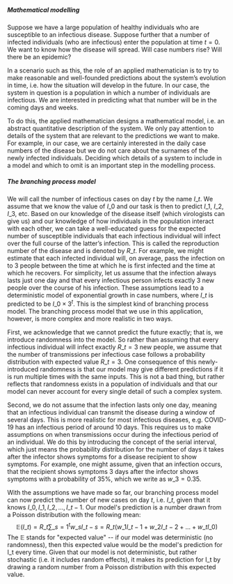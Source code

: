 ##### Mathematical modelling
Suppose we have a large population of healthy individuals who are susceptible to an infectious disease. Suppose further that a number of infected individuals (who are infectious) enter the population at time $t=0$. We want to know how the disease will spread. Will case numbers rise? Will there be an epidemic?

In a scenario such as this, the role of an applied mathematician is to try to make reasonable and well-founded predictions about the system’s evolution in time, i.e. how the situation will develop in the future. In our case, the system in question is a population in which a number of individuals are infectious. We are interested in predicting what that number will be in the coming days and weeks.

To do this, the applied mathematician designs a mathematical model, i.e. an abstract quantitative description of the system. We only pay attention to details of the system that are relevant to the predictions we want to make. For example, in our case, we are certainly interested in the daily case numbers of the disease but we do not care about the surnames of the newly infected individuals. Deciding which details of a system to include in a model and which to omit is an important step in the modelling process.

##### The branching process model
We will call the number of infectious cases on day $t$ by the name $I\_t$. We assume that we know the value of $I\_0$ and our task is then to predict $I\_1$, $I\_2$, $I\_3$, etc. Based on our knowledge of the disease itself (which virologists can give us) and our knowledge of how individuals in the population interact with each other, we can take a well-educated guess for the expected number of susceptible individuals that each infectious individual will infect over the full course of the latter’s infection. This is called the reproduction number of the disease and is denoted by $R\_t$. For example, we might estimate that each infected individual will, on average, pass the infection on to 3 people between the time at which he is first infected and the time at which he recovers. For simplicity, let us assume that the infection always lasts just one day and that every infectious person infects exactly 3 new people over the course of his infection. These assumptions lead to a deterministic model of exponential growth in case numbers, where $I\_t$ is predicted to be $I\_0 \times 3^t$. This is the simplest kind of branching process model. The branching process model that we use in this application, however, is more complex and more realistic in two ways.

First, we acknowledge that we cannot predict the future exactly; that is, we introduce randomness into the model. So rather than assuming that every infectious individual will infect exactly $R\_t = 3$ new people, we assume that the number of transmissions per infectious case follows a probability distribution with expected value $R\_t = 3$. One consequence of this newly-introduced randomness is that our model may give different predictions if it is run multiple times with the same inputs. This is not a bad thing, but rather reflects that randomness exists in a population of individuals and that our model can never account for every single detail of such a complex system.

Second, we do not assume that the infection lasts only one day, meaning that an infectious individual can transmit the disease during a window of several days. This is more realistic for most infectious diseases, e.g. COVID-19 has an infectious period of around 10 days. This requires us to make assumptions on when transmissions occur during the infectious period of an individual. We do this by introducing the concept of the serial interval, which just means the probability distribution for the number of days it takes after the infector shows symptoms for a disease recipient to show symptoms. For example, one might assume, given that an infection occurs, that the recipient shows symptoms 3 days after the infector shows symptoms with a probability of 35%, which we write as $w\_3 = 0.35$.

With the assumptions we have made so far, our branching process model can now predict the number of new cases on day $t$, i.e. $I\_t$, given that it knows $I\_0, I\_1, I\_2, … , I\_{t-1}$. Our model's prediction is a number drawn from a Poisson distribution with the following mean:
$$ \mathbb{E}(I\_t) = R\_t \sum\_{s=1}^t w\_s I\_{t-s} = R\_t \left( w\_1 I\_{t-1} + w\_2 I\_{t-2} + ... + w\_t I\_0 \right) $$
The $\mathbb{E}$ stands for "expected value" -- if our model was deterministic (no randomness), then this expected value would be the model's prediction for I\_t every time. Given that our model is not deterministic, but rather stochastic (i.e. it includes random effects), it makes its prediction for I\_t by drawing a random number from a Poisson distribution with this expected value.
